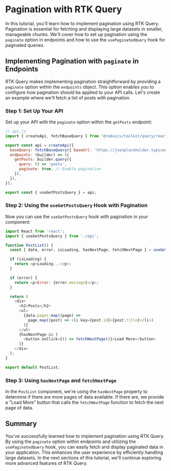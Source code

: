# Pagination with RTK Query

In this tutorial, you'll learn how to implement pagination using RTK Query. Pagination is essential for fetching and displaying large datasets in smaller, manageable chunks. We'll cover how to set up pagination using the `paginate` option in endpoints and how to use the `usePaginatedQuery` hook for paginated queries.

## Implementing Pagination with `paginate` in Endpoints

RTK Query makes implementing pagination straightforward by providing a `paginate` option within the `endpoints` object. This option enables you to configure how pagination should be applied to your API calls. Let's create an example where we'll fetch a list of posts with pagination.

### Step 1: Set Up Your API

Set up your API with the `paginate` option within the `getPosts` endpoint:

```javascript
// api.js
import { createApi, fetchBaseQuery } from '@reduxjs/toolkit/query/react';

export const api = createApi({
  baseQuery: fetchBaseQuery({ baseUrl: 'https://jsonplaceholder.typicode.com' }),
  endpoints: (builder) => ({
    getPosts: builder.query({
      query: () => 'posts',
      paginate: true, // Enable pagination
    }),
  }),
});

export const { useGetPostsQuery } = api;
```

### Step 2: Using the `useGetPostsQuery` Hook with Pagination

Now you can use the `useGetPostsQuery` hook with pagination in your component:

```javascript
import React from 'react';
import { useGetPostsQuery } from './api';

function PostList() {
  const { data, error, isLoading, hasNextPage, fetchNextPage } = useGetPostsQuery();

  if (isLoading) {
    return <p>Loading...</p>;
  }

  if (error) {
    return <p>Error: {error.message}</p>;
  }

  return (
    <div>
      <h2>Posts</h2>
      <ul>
        {data.pages.map((page) =>
          page.map((post) => <li key={post.id}>{post.title}</li>)
        )}
      </ul>
      {hasNextPage && (
        <button onClick={() => fetchNextPage()}>Load More</button>
      )}
    </div>
  );
}

export default PostList;
```

### Step 3: Using `hasNextPage` and `fetchNextPage`

In the `PostList` component, we're using the `hasNextPage` property to determine if there are more pages of data available. If there are, we provide a "Load More" button that calls the `fetchNextPage` function to fetch the next page of data.

## Summary

You've successfully learned how to implement pagination using RTK Query. By using the `paginate` option within endpoints and utilizing the `usePaginatedQuery` hook, you can easily fetch and display paginated data in your application. This enhances the user experience by efficiently handling large datasets. In the next sections of this tutorial, we'll continue exploring more advanced features of RTK Query.
